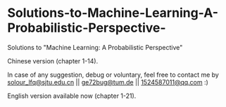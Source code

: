 # Solutions-to-Machine-Learning-A-Probabilistic-Perspective-

Solutions to "Machine Learning: A Probabilistic Perspective"

Chinese version (chapter 1-14).


In case of any suggestion, debug or voluntary, feel free to contact me by solour_lfq@sjtu.edu.cn || ge72bug@tum.de || 1524587011@qq.com
:)

English version available now (chapter 1-21).
